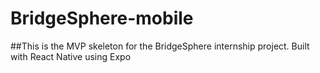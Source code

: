 # BridgeSphere-mobile

##This is the MVP skeleton for the BridgeSphere internship project. Built with React Native using Expo
